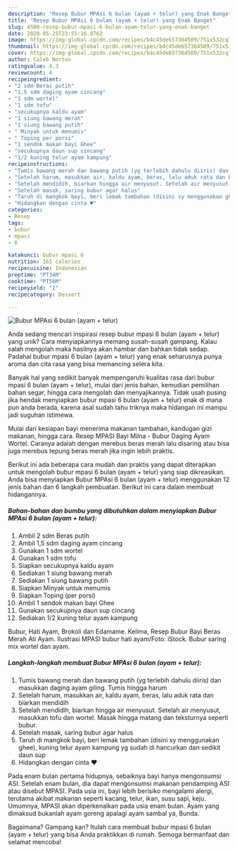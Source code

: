 ```yaml
---
description: "Resep Bubur MPAsi 6 bulan (ayam + telur) yang Enak Banget"
title: "Resep Bubur MPAsi 6 bulan (ayam + telur) yang Enak Banget"
slug: 4500-resep-bubur-mpasi-6-bulan-ayam-telur-yang-enak-banget
date: 2020-05-25T23:55:16.876Z
image: https://img-global.cpcdn.com/recipes/b4c45de657364509/751x532cq70/bubur-mpasi-6-bulan-ayam-telur-foto-resep-utama.jpg
thumbnail: https://img-global.cpcdn.com/recipes/b4c45de657364509/751x532cq70/bubur-mpasi-6-bulan-ayam-telur-foto-resep-utama.jpg
cover: https://img-global.cpcdn.com/recipes/b4c45de657364509/751x532cq70/bubur-mpasi-6-bulan-ayam-telur-foto-resep-utama.jpg
author: Caleb Norton
ratingvalue: 4.3
reviewcount: 4
recipeingredient:
- "2 sdm Beras putih"
- "1,5 sdm daging ayam cincang"
- "1 sdm wortel"
- "1 sdm tofu"
- "secukupnya kaldu ayam"
- "1 siung bawang merah"
- "1 siung bawang putih"
- " Minyak untuk menumis"
- " Toping per porsi"
- "1 sendok makan bayi Ghee"
- "secukupnya daun sup cincang"
- "1/2 kuning telur ayam kampung"
recipeinstructions:
- "Tumis bawang merah dan bawang putih (yg terlebih dahulu diiris) dan masukkan daging ayam giling. Tumis hingga harum"
- "Setelah harum, masukkan air, kaldu ayam, beras, lalu aduk rata dan biarkan mendidih"
- "Setelah mendidih, biarkan hingga air menyusut. Setelah air menyusut, masukkan tofu dan wortel. Masak hingga matang dan teksturnya seperti bubur."
- "Setelah masak, saring bubur agar halus"
- "Taruh di mangkok bayi, beri lemak tambahan (disini sy menggunakan ghee), kuning telur ayam kampung yg sudah di hancurkan dan sedikit daun sup"
- "Hidangkan dengan cinta ♥️"
categories:
- Resep
tags:
- bubur
- mpasi
- 6

katakunci: bubur mpasi 6 
nutrition: 161 calories
recipecuisine: Indonesian
preptime: "PT34M"
cooktime: "PT56M"
recipeyield: "1"
recipecategory: Dessert

---
```



![Bubur MPAsi 6 bulan (ayam + telur)](https://img-global.cpcdn.com/recipes/b4c45de657364509/751x532cq70/bubur-mpasi-6-bulan-ayam-telur-foto-resep-utama.jpg)

Anda sedang mencari inspirasi resep bubur mpasi 6 bulan (ayam + telur) yang unik? Cara menyiapkannya memang susah-susah gampang. Kalau salah mengolah maka hasilnya akan hambar dan bahkan tidak sedap. Padahal bubur mpasi 6 bulan (ayam + telur) yang enak seharusnya punya aroma dan cita rasa yang bisa memancing selera kita.

Banyak hal yang sedikit banyak mempengaruhi kualitas rasa dari bubur mpasi 6 bulan (ayam + telur), mulai dari jenis bahan, kemudian pemilihan bahan segar, hingga cara mengolah dan menyajikannya. Tidak usah pusing jika hendak menyiapkan bubur mpasi 6 bulan (ayam + telur) enak di mana pun anda berada, karena asal sudah tahu triknya maka hidangan ini mampu jadi suguhan istimewa.

Mulai dari kesiapan bayi menerima makanan tambahan, kandugan gizi makanan, hingga cara. Resep MPASI Bayi Milna - Bubur Daging Ayam Wortel. Caranya adalah dengan merebus beras merah lalu disaring atau bisa juga merebus tepung beras merah jika ingin lebih praktis.


Berikut ini ada beberapa cara mudah dan praktis yang dapat diterapkan untuk mengolah bubur mpasi 6 bulan (ayam + telur) yang siap dikreasikan. Anda bisa menyiapkan Bubur MPAsi 6 bulan (ayam + telur) menggunakan 12 jenis bahan dan 6 langkah pembuatan. Berikut ini cara dalam membuat hidangannya.

<!--inarticleads1-->

##### Bahan-bahan dan bumbu yang dibutuhkan dalam menyiapkan Bubur MPAsi 6 bulan (ayam + telur):

1. Ambil 2 sdm Beras putih
1. Ambil 1,5 sdm daging ayam cincang
1. Gunakan 1 sdm wortel
1. Gunakan 1 sdm tofu
1. Siapkan secukupnya kaldu ayam
1. Sediakan 1 siung bawang merah
1. Sediakan 1 siung bawang putih
1. Siapkan  Minyak untuk menumis
1. Siapkan  Toping (per porsi)
1. Ambil 1 sendok makan bayi Ghee
1. Gunakan secukupnya daun sup cincang
1. Sediakan 1/2 kuning telur ayam kampung


Bubur, Hati Ayam, Brokoli dan Edamame. Kelima, Resep Bubur Bayi Beras Merah Ati Ayam. Ilustrasi MPASI bubur hati ayam/Foto: iStock. Bubur saring mix wortel dan ayam. 

<!--inarticleads2-->

##### Langkah-langkah membuat Bubur MPAsi 6 bulan (ayam + telur):

1. Tumis bawang merah dan bawang putih (yg terlebih dahulu diiris) dan masukkan daging ayam giling. Tumis hingga harum
1. Setelah harum, masukkan air, kaldu ayam, beras, lalu aduk rata dan biarkan mendidih
1. Setelah mendidih, biarkan hingga air menyusut. Setelah air menyusut, masukkan tofu dan wortel. Masak hingga matang dan teksturnya seperti bubur.
1. Setelah masak, saring bubur agar halus
1. Taruh di mangkok bayi, beri lemak tambahan (disini sy menggunakan ghee), kuning telur ayam kampung yg sudah di hancurkan dan sedikit daun sup
1. Hidangkan dengan cinta ♥️


Pada enam bulan pertama hidupnya, sebaiknya bayi hanya mengonsumsi ASI. Setelah enam bulan, dia dapat mengonsumsi makanan pendamping ASI atau disebut MPASI. Pada usia ini, bayi lebih berisiko mengalami alergi, terutama akibat makanan seperti kacang, telur, ikan, susu sapi, keju. Umumnya, MPASI akan diperkenalkan pada usia enam bulan. Ayam yang dimaksud bukanlah ayam goreng apalagi ayam sambal ya, Bunda. 

Bagaimana? Gampang kan? Itulah cara membuat bubur mpasi 6 bulan (ayam + telur) yang bisa Anda praktikkan di rumah. Semoga bermanfaat dan selamat mencoba!
